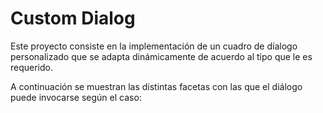 # Custom Dialog
Este proyecto consiste en la implementación de un cuadro de díalogo personalizado que se adapta dinámicamente de acuerdo al tipo que le es requerido.

A continuación se muestran las distintas facetas con las que el diálogo puede invocarse según el caso:


